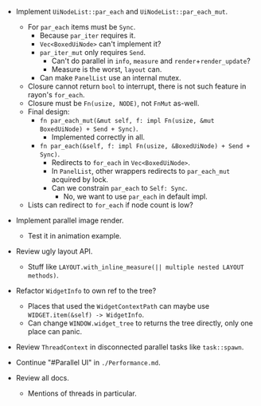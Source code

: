 * Implement `UiNodeList::par_each` and `UiNodeList::par_each_mut`.
    - For `par_each` items must be `Sync`.
        - Because `par_iter` requires it.
        - `Vec<BoxedUiNode>` can't implement it?
        - `par_iter_mut` only requires `Send`.
            - Can't do parallel in `info`, `measure` and `render`+`render_update`?
            - Measure is the worst, `layout` can.
        - Can make `PanelList` use an internal mutex.
    - Closure cannot return `bool` to interrupt, there is not such feature in rayon's `for_each`.
    - Closure must be `Fn(usize, NODE)`, not `FnMut` as-well.
    - Final design: 
        - `fn par_each_mut(&mut self, f: impl Fn(usize, &mut BoxedUiNode) + Send + Sync)`.
            - Implemented correctly in all.
        - `fn par_each(&self, f: impl Fn(usize, &BoxedUiNode) + Send + Sync)`.
            - Redirects to `for_each` in `Vec<BoxedUiNode>`.
            - In `PanelList`, other wrappers redirects to `par_each_mut` acquired by lock.
            - Can we constrain `par_each` to `Self: Sync`.
                - No, we want to use `par_each` in default impl.
    - Lists can redirect to `for_each` if node count is low?

* Implement parallel image render.
    - Test it in animation example.

* Review ugly layout API.
    - Stuff like `LAYOUT.with_inline_measure(|| multiple nested LAYOUT methods)`.

* Refactor `WidgetInfo` to own ref to the tree?
    - Places that used the `WidgetContextPath` can maybe use `WIDGET.item(&self) -> WidgetInfo`.
    - Can change `WINDOW.widget_tree` to returns the tree directly, only one place can panic.

* Review `ThreadContext` in disconnected parallel tasks like `task::spawn`.

* Continue "#Parallel UI" in `./Performance.md`.

* Review all docs.
    - Mentions of threads in particular.